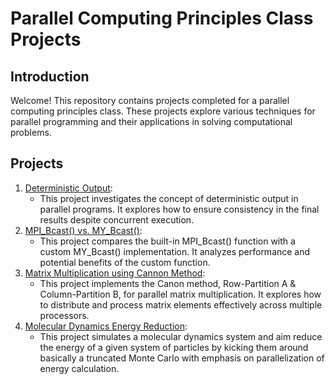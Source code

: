 # Parallel Computing Principles Class Projects

## Introduction

Welcome! This repository contains projects completed for a parallel computing principles class. These projects explore various techniques for parallel programming and their applications in solving computational problems.

## Projects

1. [Deterministic Output](Daterministic_Output):
   * This project investigates the concept of deterministic output in parallel programs. It explores how to ensure consistency in the final results despite concurrent execution.
3. [MPI_Bcast() vs. MY_Bcast()](MPI_Bcast()_vs_MY_Bcast()):
   * This project compares the built-in MPI_Bcast() function with a custom MY_Bcast() implementation. It analyzes performance and potential benefits of the custom function.
5. [Matrix Multiplication using Cannon Method](Cannon_MM):
   * This project implements the Canon method, Row-Partition A & Column-Partition B, for parallel matrix multiplication. It explores how to distribute and process matrix elements effectively across multiple processors.
7. [Molecular Dynamics Energy Reduction](MD_Energy_Reduction):
   * This project simulates a molecular dynamics system and aim reduce the energy of a given system of particles by kicking them around basically a truncated Monte Carlo with emphasis on parallelization of energy calculation.

